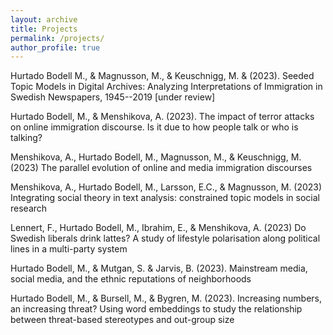 ```yaml
---
layout: archive
title: Projects
permalink: /projects/
author_profile: true
---
```



Hurtado Bodell M., & Magnusson, M., & Keuschnigg, M. &  (2023). Seeded Topic Models in Digital Archives: Analyzing Interpretations of Immigration in Swedish Newspapers, 1945--2019 [under review]

Hurtado Bodell, M., & Menshikova, A. (2023). The impact of terror attacks on online immigration discourse. Is it due to how people talk or who is talking?

Menshikova, A., Hurtado Bodell, M., Magnusson, M., & Keuschnigg, M. (2023) The parallel evolution of online and media immigration discourses

Menshikova, A., Hurtado Bodell, M., Larsson, E.C., & Magnusson, M. (2023) Integrating social theory in text analysis: constrained topic models in social research 

Lennert, F., Hurtado Bodell, M., Ibrahim, E., & Menshikova, A. (2023) Do Swedish liberals drink lattes? A study of lifestyle polarisation along political lines in a multi-party system

Hurtado Bodell, M., & Mutgan, S. & Jarvis, B. (2023). Mainstream media, social media, and the ethnic reputations of neighborhoods 

Hurtado Bodell, M., & Bursell, M., & Bygren, M. (2023). Increasing numbers, an increasing threat? Using word embeddings to study the relationship between threat-based stereotypes and out-group size


